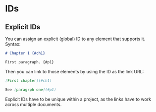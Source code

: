 # IDs

## Explicit IDs

You can assign an explicit (global) ID to any element that supports it. Syntax:

```markdown
# Chapter 1 {#ch1}

First paragraph. {#p1}
```

Then you can link to those elements by using the ID as the link URL:

```markdown
[First chapter](#ch1)

See [paragrph one](#p1)
```

Explicit IDs have to be unique within a project, as the links have to work across multiple documents.